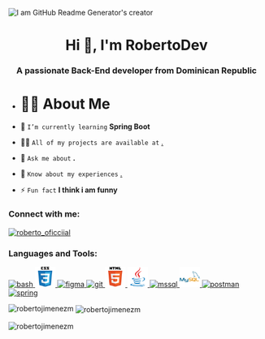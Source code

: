
  ![I am GitHub Readme Generator's creator](https://cdn.dribbble.com/users/1162077/screenshots/3848914/programmer.gif)
<h1 align="center">Hi 👋, I'm RobertoDev</h1>
<h3 align="center">A passionate Back-End developer from Dominican Republic</h3>

- # 🤷‍♂️ About Me
- 🌱 `I’m currently learning` **Spring Boot**

- 👨‍💻 `All of my projects are available at` [.](.)

- 💬 `Ask me about` **.**

- 📄 `Know about my experiences` [.](.)

- ⚡ `Fun fact` **I think i am funny**

<h3 align="left">Connect with me:</h3>
<p align="left">
<a href="https://instagram.com/roberto_oficciial" target="blank"><img align="center" src="https://raw.githubusercontent.com/rahuldkjain/github-profile-readme-generator/master/src/images/icons/Social/instagram.svg" alt="roberto_oficciial" height="30" width="40" /></a>
</p>

<h3 align="left">Languages and Tools:</h3>
<p align="left"> <a href="https://www.gnu.org/software/bash/" target="_blank" rel="noreferrer"> <img src="https://www.vectorlogo.zone/logos/gnu_bash/gnu_bash-icon.svg" alt="bash" width="40" height="40"/> </a> <a href="https://www.w3schools.com/css/" target="_blank" rel="noreferrer"> <img src="https://raw.githubusercontent.com/devicons/devicon/master/icons/css3/css3-original-wordmark.svg" alt="css3" width="40" height="40"/> </a> <a href="https://www.figma.com/" target="_blank" rel="noreferrer"> <img src="https://www.vectorlogo.zone/logos/figma/figma-icon.svg" alt="figma" width="40" height="40"/> </a> <a href="https://git-scm.com/" target="_blank" rel="noreferrer"> <img src="https://www.vectorlogo.zone/logos/git-scm/git-scm-icon.svg" alt="git" width="40" height="40"/> </a> <a href="https://www.w3.org/html/" target="_blank" rel="noreferrer"> <img src="https://raw.githubusercontent.com/devicons/devicon/master/icons/html5/html5-original-wordmark.svg" alt="html5" width="40" height="40"/> </a> <a href="https://www.java.com" target="_blank" rel="noreferrer"> <img src="https://raw.githubusercontent.com/devicons/devicon/master/icons/java/java-original.svg" alt="java" width="40" height="40"/> </a> <a href="https://www.microsoft.com/en-us/sql-server" target="_blank" rel="noreferrer"> <img src="https://www.svgrepo.com/show/303229/microsoft-sql-server-logo.svg" alt="mssql" width="40" height="40"/> </a> <a href="https://www.mysql.com/" target="_blank" rel="noreferrer"> <img src="https://raw.githubusercontent.com/devicons/devicon/master/icons/mysql/mysql-original-wordmark.svg" alt="mysql" width="40" height="40"/> </a> <a href="https://postman.com" target="_blank" rel="noreferrer"> <img src="https://www.vectorlogo.zone/logos/getpostman/getpostman-icon.svg" alt="postman" width="40" height="40"/> </a> <a href="https://spring.io/" target="_blank" rel="noreferrer"> <img src="https://www.vectorlogo.zone/logos/springio/springio-icon.svg" alt="spring" width="40" height="40"/> </a> </p>

<p><img align="left" src="https://github-readme-stats.vercel.app/api/top-langs?username=robertojimenezm&show_icons=true&locale=en&layout=compact" alt="robertojimenezm" /></p>

<p>&nbsp;<img align="center" src="https://github-readme-stats.vercel.app/api?username=robertojimenezm&show_icons=true&locale=en" alt="robertojimenezm" /></p>

<p><img align="center" src="https://github-readme-streak-stats.herokuapp.com/?user=robertojimenezm&" alt="robertojimenezm" /></p>
